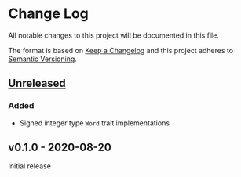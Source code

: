 # Change Log

All notable changes to this project will be documented in this file.

The format is based on [Keep a Changelog](http://keepachangelog.com/)
and this project adheres to [Semantic Versioning](http://semver.org/).

## [Unreleased]

### Added
- Signed integer type `Word` trait implementations

## v0.1.0 - 2020-08-20

Initial release

[unreleased]: https://github.com/rust-embedded/embedded-dma/compare/v0.1.0...HEAD
